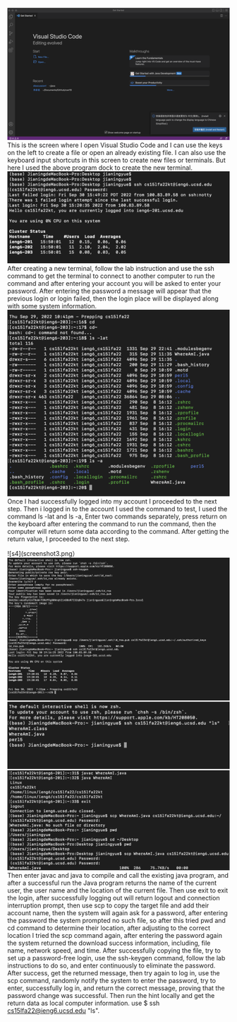 
![s1](screenshot1.png)
This is the screen where I open Visual Studio Code and I can use the keys on the left to create a file or open an already existing file. I can also use the keyboard input shortcuts in this screen to create new files or terminals. But here I used the above program dock to create the new terminal.
![s2](screenshot.png)
After creating a new terminal, follow the lab instruction and use the ssh command to get the terminal to connect to another computer to run the command and after entering your account you will be asked to enter your password. After entering the password a message will appear that the previous login or login failed, then the login place will be displayed along with some system information.
![s3](screenshot2.png)
Once I had successfully logged into my account I proceeded to the next step. Then i logged in to the account I used the command to test, I used the command ls -lat and ls -a, Enter two commands separately, press return on the keyboard after entering the command to run the command, then the computer will return some data according to the command. After getting the return value, I proceeded to the next step.

![s4](screenshot3.png）
![s5](screenshot4.png)
![s6](screenshot5.png)
![s7](sreenshot6.png)
Then enter javac and java to compile and call the existing java program, and after a successful run the Java program returns the name of the current user, the user name and the location of the current file. Then use exit to exit the login, after successfully logging out will return logout and connection interruption prompt, then use scp to copy the target file and add their account name, then the system will again ask for a password, after entering the password the system prompted no such file, so after this tried pwd and cd command to determine their location, after adjusting to the correct location I tried the scp command again, after entering the password again the system returned the download success information, including, file name, network speed, and time. After successfully copying the file, try to set up a password-free login, use the ssh-keygen command, follow the lab instructions to do so, and enter continuously to eliminate the password. After success, get the returned message, then try again to log in, use the scp command, randomly notify the system to enter the password, try to enter, successfully log in, and return the correct message, proving that the password change was successful. Then run the hint locally and get the return data as local computer information. use $ ssh cs15lfa22@ieng6.ucsd.edu "ls".
